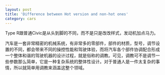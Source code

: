 ```yaml
---
layout: post
title: 'Difference between Hot version and non-hot ones'
category: cars
---
```


Type R跟普通Civic是从头到脚的不同，而不是只是改改样式，发动机加点马力。

汽车是一套非常精密的机械系统，有非常多的零部件，部件的材质，型号，调节设置的不同，都会带来不同的操控性能和驾驶体验，而将汽车各个部件协调配合形成一个整体和谐的驾驶机器的设计过程，就是俗称的调教。可见，调教可不是调节一些参数那么简单，它是一种复杂系统的整体性设计。对于普通人是一件太复杂的事情，所以就简单用调教来涵盖这整个领域。

